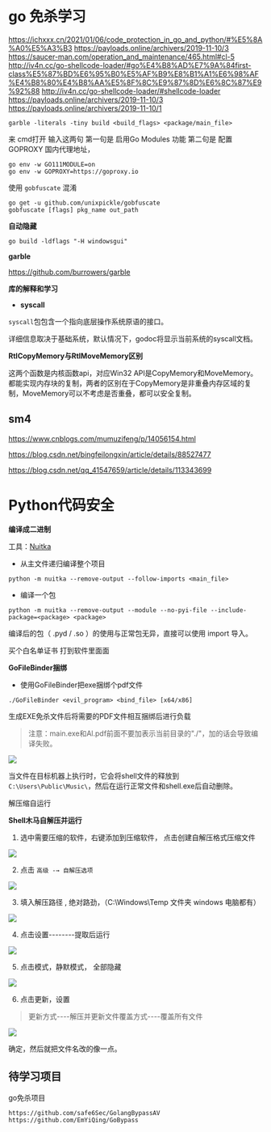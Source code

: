 # go 免杀学习

https://ichxxx.cn/2021/01/06/code_protection_in_go_and_python/#%E5%8A%A0%E5%A3%B3
https://payloads.online/archivers/2019-11-10/3
https://saucer-man.com/operation_and_maintenance/465.html#cl-5
http://iv4n.cc/go-shellcode-loader/#go%E4%B8%AD%E7%9A%84first-class%E5%87%BD%E6%95%B0%E5%AF%B9%E8%B1%A1%E6%98%AF%E4%B8%80%E4%B8%AA%E5%8F%8C%E9%87%8D%E6%8C%87%E9%92%88
http://iv4n.cc/go-shellcode-loader/#shellcode-loader
https://payloads.online/archivers/2019-11-10/3
https://payloads.online/archivers/2019-11-10/1

```
garble -literals -tiny build <build_flags> <package/main_file>
```

来 cmd打开  输入这两句
第一句是 启用Go Modules 功能
第二句是 配置GOPROXY 国内代理地址，

```
go env -w GO111MODULE=on
go env -w GOPROXY=https://goproxy.io
```

使用 `gobfuscate` 混淆

```
go get -u github.com/unixpickle/gobfuscate
gobfuscate [flags] pkg_name out_path
```

**自动隐藏**

```
go build -ldflags "-H windowsgui"
```


**garble**

https://github.com/burrowers/garble


**库的解释和学习**

- **syscall**

`syscall`包包含一个指向底层操作系统原语的接口。

详细信息取决于基础系统，默认情况下，godoc将显示当前系统的syscall文档。

**RtlCopyMemory与RtlMoveMemory区别**

这两个函数是内核函数api，对应Win32 API是CopyMemory和MoveMemory。都能实现内存块的复制，两者的区别在于CopyMemory是非重叠内存区域的复制，MoveMemory可以不考虑是否重叠，都可以安全复制。




## sm4

https://www.cnblogs.com/mumuzifeng/p/14056154.html

https://blog.csdn.net/bingfeilongxin/article/details/88527477

https://blog.csdn.net/qq_41547659/article/details/113343699



# Python代码安全

**编译成二进制**

工具：[Nuitka](https://github.com/Nuitka/Nuitka)

- 从主文件递归编译整个项目

```
python -m nuitka --remove-output --follow-imports <main_file>
```

- 编译一个包

```
python -m nuitka --remove-output --module --no-pyi-file --include-package=<package> <package>
```

编译后的包（ .pyd / .so ）的使用与正常包无异，直接可以使用 import 导入。

买个白名单证书 打到软件里面面

**GoFileBinder捆绑**

- 使用GoFileBinder把exe捆绑个pdf文件

```
./GoFileBinder <evil_program> <bind_file> [x64/x86]
```

生成EXE免杀文件后将需要的PDF文件相互捆绑后进行负载

> 注意：main.exe和Al.pdf前面不要加表示当前目录的"./"，加的话会导致编译失败。

![](img/1.png)

当文件在目标机器上执行时，它会将shell文件的释放到`C:\Users\Public\Music\`，然后在运行正常文件和shell.exe后自动删除。

解压缩自运行

**Shell木马自解压并运行**

1. 选中需要压缩的软件，右键添加到压缩软件，
点击创建自解压格式压缩文件

![](img/2.png)

2. 点击 `高级 -→ 自解压选项`

![](img/3.png)

3. 填入解压路径 , 绝对路劲，（C:\Windows\Temp 文件夹 windows 电脑都有）

![](img/4.png)

4. 点击设置--------提取后运行

![](img/5.png)

5. 点击模式，静默模式， 全部隐藏

![](img/6.png)

6. 点击更新，设置

> 更新方式----解压并更新文件覆盖方式----覆盖所有文件

![](img/7.png)

确定，然后就把文件名改的像一点。



## 待学习项目

go免杀项目

```
https://github.com/safe6Sec/GolangBypassAV
https://github.com/EmYiQing/GoBypass
```












